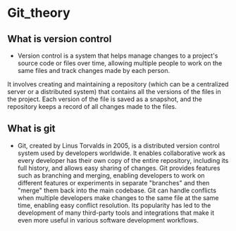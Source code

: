 # Git_theory

## What is version control
- Version control is a system that helps manage changes to a project's source code or files over time, allowing multiple people to work on the same files and track changes made by each person.

It involves creating and maintaining a repository (which can be a centralized server or a distributed system) that contains all the versions of the files in the project. Each version of the file is saved as a snapshot, and the repository keeps a record of all changes made to the files.

## What is git
- Git, created by Linus Torvalds in 2005, is a distributed version control system used by developers worldwide. It enables collaborative work as every developer has their own copy of the entire repository, including its full history, and allows easy sharing of changes. Git provides features such as branching and merging, enabling developers to work on different features or experiments in separate "branches" and then "merge" them back into the main codebase. Git can handle conflicts when multiple developers make changes to the same file at the same time, enabling easy conflict resolution. Its popularity has led to the development of many third-party tools and integrations that make it even more useful in various software development workflows.

## 
